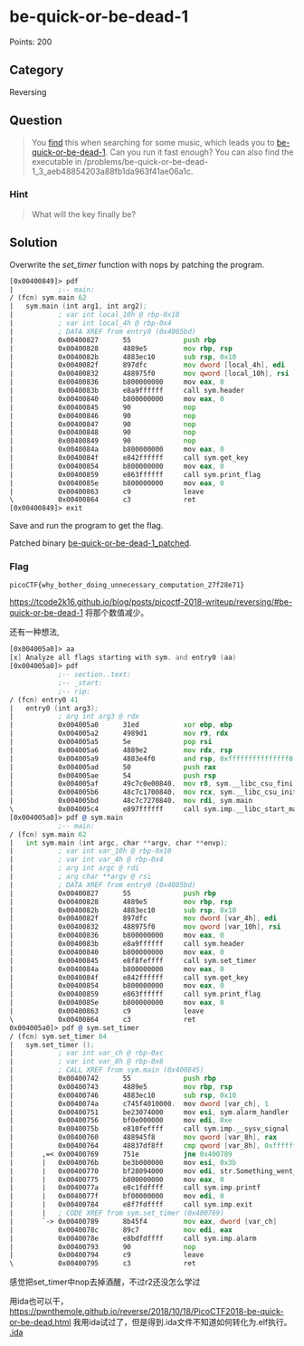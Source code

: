 # be-quick-or-be-dead-1
Points: 200

## Category
Reversing

## Question
>You [find](https://www.youtube.com/watch?v=CTt1vk9nM9c) this when searching for some music, which leads you to [be-quick-or-be-dead-1](files/be-quick-or-be-dead-1). Can you run it fast enough? You can also find the executable in /problems/be-quick-or-be-dead-1_3_aeb48854203a88fb1da963f41ae06a1c. 

### Hint
>What will the key finally be?

## Solution
Overwrite the _set_timer_ function with nops by patching the program.

```asm
[0x00400849]> pdf
|           ;-- main:
/ (fcn) sym.main 62
|   sym.main (int arg1, int arg2);
|           ; var int local_10h @ rbp-0x10
|           ; var int local_4h @ rbp-0x4
|           ; DATA XREF from entry0 (0x4005bd)
|           0x00400827      55             push rbp
|           0x00400828      4889e5         mov rbp, rsp
|           0x0040082b      4883ec10       sub rsp, 0x10
|           0x0040082f      897dfc         mov dword [local_4h], edi   ; arg1
|           0x00400832      488975f0       mov qword [local_10h], rsi  ; arg2
|           0x00400836      b800000000     mov eax, 0
|           0x0040083b      e8a9ffffff     call sym.header
|           0x00400840      b800000000     mov eax, 0
|           0x00400845      90             nop
|           0x00400846      90             nop
|           0x00400847      90             nop
|           0x00400848      90             nop
|           0x00400849      90             nop
|           0x0040084a      b800000000     mov eax, 0
|           0x0040084f      e842ffffff     call sym.get_key
|           0x00400854      b800000000     mov eax, 0
|           0x00400859      e863ffffff     call sym.print_flag
|           0x0040085e      b800000000     mov eax, 0
|           0x00400863      c9             leave
\           0x00400864      c3             ret
[0x00400849]> exit
```

Save and run the program to get the flag.

Patched binary [be-quick-or-be-dead-1_patched](solution/be-quick-or-be-dead-1_patched).

### Flag
`picoCTF{why_bother_doing_unnecessary_computation_27f28e71}`


https://tcode2k16.github.io/blog/posts/picoctf-2018-writeup/reversing/#be-quick-or-be-dead-1
将那个数值减少。

还有一种想法,
```asm
[0x004005a0]> aa
[x] Analyze all flags starting with sym. and entry0 (aa)
[0x004005a0]> pdf 
            ;-- section..text:
            ;-- _start:
            ;-- rip:
/ (fcn) entry0 41
|   entry0 (int arg3);
|           ; arg int arg3 @ rdx
|           0x004005a0      31ed           xor ebp, ebp                ; [14] -r-x section size 834 named .text
|           0x004005a2      4989d1         mov r9, rdx                 ; arg3
|           0x004005a5      5e             pop rsi
|           0x004005a6      4889e2         mov rdx, rsp
|           0x004005a9      4883e4f0       and rsp, 0xfffffffffffffff0
|           0x004005ad      50             push rax
|           0x004005ae      54             push rsp
|           0x004005af      49c7c0e00840.  mov r8, sym.__libc_csu_fini ; 0x4008e0
|           0x004005b6      48c7c1700840.  mov rcx, sym.__libc_csu_init ; 0x400870 ; "AWAVA\x89\xffAUATL\x8d%\x8e\x05 "
|           0x004005bd      48c7c7270840.  mov rdi, sym.main           ; 0x400827
\           0x004005c4      e897ffffff     call sym.imp.__libc_start_main ; int __libc_start_main(func main, int argc, char **ubp_av, func init, func fini, func rtld_fini, void *stack_end)
[0x004005a0]> pdf @ sym.main
            ;-- main:
/ (fcn) sym.main 62
|   int sym.main (int argc, char **argv, char **envp);
|           ; var int var_10h @ rbp-0x10
|           ; var int var_4h @ rbp-0x4
|           ; arg int argc @ rdi
|           ; arg char **argv @ rsi
|           ; DATA XREF from entry0 (0x4005bd)
|           0x00400827      55             push rbp
|           0x00400828      4889e5         mov rbp, rsp
|           0x0040082b      4883ec10       sub rsp, 0x10
|           0x0040082f      897dfc         mov dword [var_4h], edi     ; argc
|           0x00400832      488975f0       mov qword [var_10h], rsi    ; argv
|           0x00400836      b800000000     mov eax, 0
|           0x0040083b      e8a9ffffff     call sym.header
|           0x00400840      b800000000     mov eax, 0
|           0x00400845      e8f8feffff     call sym.set_timer
|           0x0040084a      b800000000     mov eax, 0
|           0x0040084f      e842ffffff     call sym.get_key
|           0x00400854      b800000000     mov eax, 0
|           0x00400859      e863ffffff     call sym.print_flag
|           0x0040085e      b800000000     mov eax, 0
|           0x00400863      c9             leave
\           0x00400864      c3             ret
0x004005a0]> pdf @ sym.set_timer 
/ (fcn) sym.set_timer 84
|   sym.set_timer ();
|           ; var int var_ch @ rbp-0xc
|           ; var int var_8h @ rbp-0x8
|           ; CALL XREF from sym.main (0x400845)
|           0x00400742      55             push rbp
|           0x00400743      4889e5         mov rbp, rsp
|           0x00400746      4883ec10       sub rsp, 0x10
|           0x0040074a      c745f4010000.  mov dword [var_ch], 1
|           0x00400751      be23074000     mov esi, sym.alarm_handler  ; 0x400723
|           0x00400756      bf0e000000     mov edi, 0xe                ; 14
|           0x0040075b      e810feffff     call sym.imp.__sysv_signal
|           0x00400760      488945f8       mov qword [var_8h], rax
|           0x00400764      48837df8ff     cmp qword [var_8h], 0xffffffffffffffff
|       ,=< 0x00400769      751e           jne 0x400789
|       |   0x0040076b      be3b000000     mov esi, 0x3b               ; ';' ; 59
|       |   0x00400770      bf28094000     mov edi, str.Something_went_terribly_wrong.___Please_contact_the_admins_with__be_quick_or_be_dead_1.c:_d_. ; 0x400928 ; "\n\nSomething went terribly wrong. \nPlease contact the admins with \"be-quick-or-be-dead-1.c:%d\".\n"
|       |   0x00400775      b800000000     mov eax, 0
|       |   0x0040077a      e8c1fdffff     call sym.imp.printf         ; int printf(const char *format)
|       |   0x0040077f      bf00000000     mov edi, 0
|       |   0x00400784      e8f7fdffff     call sym.imp.exit           ; void exit(int status)
|       |   ; CODE XREF from sym.set_timer (0x400769)
|       `-> 0x00400789      8b45f4         mov eax, dword [var_ch]
|           0x0040078c      89c7           mov edi, eax
|           0x0040078e      e8bdfdffff     call sym.imp.alarm
|           0x00400793      90             nop
|           0x00400794      c9             leave
\           0x00400795      c3             ret

```
感觉把set_timer中nop去掉酒醒，不过r2还没怎么学过


用ida也可以干，https://pwnthemole.github.io/reverse/2018/10/18/PicoCTF2018-be-quick-or-be-dead.html
我用ida试过了，但是得到.ida文件不知道如何转化为.elf执行。 [.ida](be-quick-or-be-dead-1.i64)
